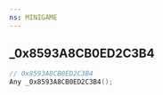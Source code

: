 ```yaml
---
ns: MINIGAME
---
```

## _0x8593A8CB0ED2C3B4

```c
// 0x8593A8CB0ED2C3B4
Any _0x8593A8CB0ED2C3B4();
```

